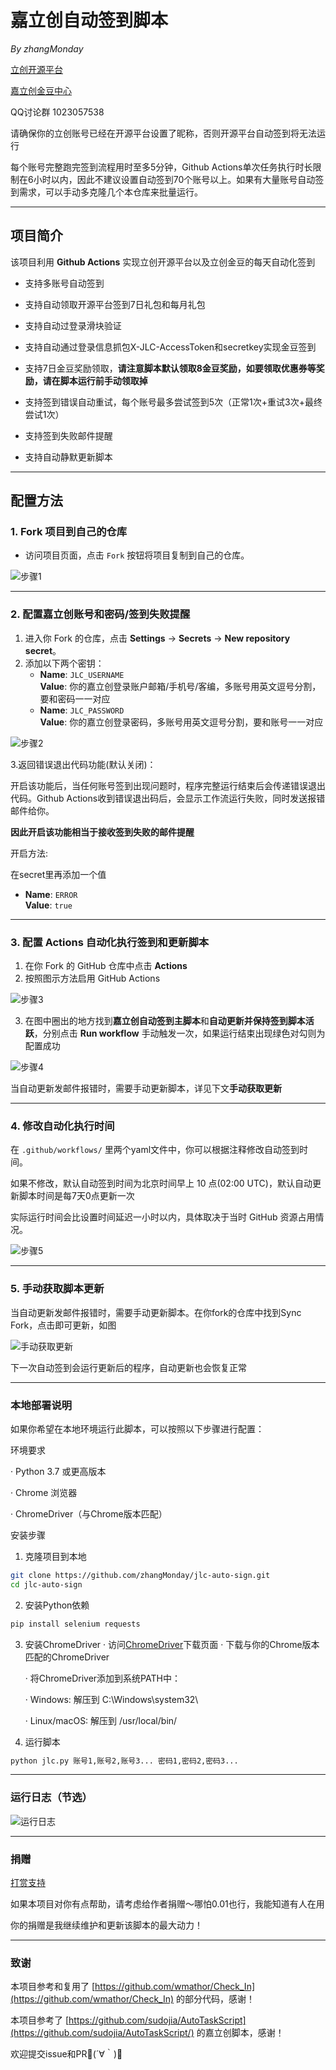 # 嘉立创自动签到脚本
*By zhangMonday*

[立创开源平台](https://oshwhub.com/)

[嘉立创金豆中心](https://activity.jlc.com/goods/goodsList?spm=JLC.MEMBER)

QQ讨论群 1023057538

请确保你的立创账号已经在开源平台设置了昵称，否则开源平台自动签到将无法运行

每个账号完整跑完签到流程用时至多5分钟，Github Actions单次任务执行时长限制在6小时以内，因此不建议设置自动签到70个账号以上。如果有大量账号自动签到需求，可以手动多克隆几个本仓库来批量运行。

---

## 项目简介  
该项目利用 **Github Actions** 实现立创开源平台以及立创金豆的每天自动化签到

   - 支持多账号自动签到

   - 支持自动领取开源平台签到7日礼包和每月礼包

   - 支持自动过登录滑块验证

   - 支持自动通过登录信息抓包X-JLC-AccessToken和secretkey实现金豆签到

   - 支持7日金豆奖励领取，**请注意脚本默认领取8金豆奖励，如要领取优惠券等奖励，请在脚本运行前手动领取掉**

   - 支持签到错误自动重试，每个账号最多尝试签到5次（正常1次+重试3次+最终尝试1次）

   - 支持签到失败邮件提醒

   - 支持自动静默更新脚本

---

## 配置方法  

### 1. Fork 项目到自己的仓库  
- 访问项目页面，点击 `Fork` 按钮将项目复制到自己的仓库。  

![步骤1](img/1.jpg)

---

### 2. 配置嘉立创账号和密码/签到失败提醒
1. 进入你 Fork 的仓库，点击 **Settings** → **Secrets** → **New repository secret**。  
2. 添加以下两个密钥：  
   - **Name**: `JLC_USERNAME`  
     **Value**: 你的嘉立创登录账户邮箱/手机号/客编，多账号用英文逗号分割，要和密码一一对应
   - **Name**: `JLC_PASSWORD`  
     **Value**: 你的嘉立创登录密码，多账号用英文逗号分割，要和账号一一对应

![步骤2](img/2.jpg)

3.返回错误退出代码功能(默认关闭)：

开启该功能后，当任何账号签到出现问题时，程序完整运行结束后会传递错误退出代码。Github Actions收到错误退出码后，会显示工作流运行失败，同时发送报错邮件给你。

**因此开启该功能相当于接收签到失败的邮件提醒**

开启方法:

在secret里再添加一个值
   - **Name**: `ERROR`  
     **Value**: `true`

---

### 3. 配置 Actions 自动化执行签到和更新脚本
1. 在你 Fork 的 GitHub 仓库中点击 **Actions**  
2. 按照图示方法启用 GitHub Actions

![步骤3](img/3.png)

3. 在图中圈出的地方找到**嘉立创自动签到主脚本**和**自动更新并保持签到脚本活跃**，分别点击 **Run workflow** 手动触发一次，如果运行结束出现绿色对勾则为配置成功

![步骤4](img/4.jpg)

当自动更新发邮件报错时，需要手动更新脚本，详见下文**手动获取更新**


---

### 4. 修改自动化执行时间  
在 `.github/workflows/` 里两个yaml文件中，你可以根据注释修改自动签到时间。  

如果不修改，默认自动签到时间为北京时间早上 10 点(02:00 UTC)，默认自动更新脚本时间是每7天0点更新一次

实际运行时间会比设置时间延迟一小时以内，具体取决于当时 GitHub 资源占用情况。

![步骤5](img/5.png)

---

### 5. 手动获取脚本更新

当自动更新发邮件报错时，需要手动更新脚本。在你fork的仓库中找到Sync Fork，点击即可更新，如图

![手动获取更新](img/7.png)

下一次自动签到会运行更新后的程序，自动更新也会恢复正常


---

### 本地部署说明

如果你希望在本地环境运行此脚本，可以按照以下步骤进行配置：

环境要求

· Python 3.7 或更高版本

· Chrome 浏览器

· ChromeDriver（与Chrome版本匹配）

安装步骤

1. 克隆项目到本地

```bash
git clone https://github.com/zhangMonday/jlc-auto-sign.git
cd jlc-auto-sign
```

2. 安装Python依赖

```bash
pip install selenium requests
```

3. 安装ChromeDriver
   · 访问[ChromeDriver](https://developer.chrome.com/docs/chromedriver/downloads)下载页面
   · 下载与你的Chrome版本匹配的ChromeDriver
   
   · 将ChromeDriver添加到系统PATH中：
   
     · Windows: 解压到 C:\Windows\system32\
   
     · Linux/macOS: 解压到 /usr/local/bin/

5. 运行脚本

```bash
python jlc.py 账号1,账号2,账号3... 密码1,密码2,密码3...
```

---

### 运行日志（节选）
![运行日志](img/6.png)

---

### 捐赠

[打赏支持](https://donate.zhangmonday.top/)

如果本项目对你有点帮助，请考虑给作者捐赠～哪怕0.01也行，我能知道有人在用

你的捐赠是我继续维护和更新该脚本的最大动力！

---

### 致谢  
本项目参考和复用了 [https://github.com/wmathor/Check_In](https://github.com/wmathor/Check_In) 的部分代码，感谢！

本项目参考了 [https://github.com/sudojia/AutoTaskScript](https://github.com/sudojia/AutoTaskScript/) 的嘉立创脚本，感谢！

欢迎提交issue和PR🎉(´∀｀)🎈
 

 

